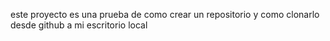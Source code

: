 este proyecto es una prueba de como crear un repositorio y como clonarlo desde github a mi escritorio local

